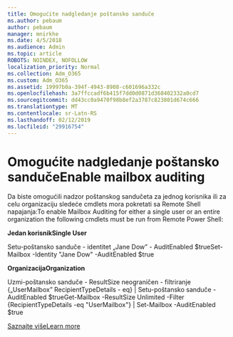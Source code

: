 ```yaml
---
title: Omogućite nadgledanje poštansko sanduče
ms.author: pebaum
author: pebaum
manager: mnirkhe
ms.date: 4/5/2018
ms.audience: Admin
ms.topic: article
ROBOTS: NOINDEX, NOFOLLOW
localization_priority: Normal
ms.collection: Adm_O365
ms.custom: Adm_O365
ms.assetid: 19997b0a-394f-4943-8908-c601696a332c
ms.openlocfilehash: 3a7ffccadf6b415f7dd0d0871d368402332a0cd7
ms.sourcegitcommit: dd43cc0a9470f98b8ef2a3787c823801d674c666
ms.translationtype: MT
ms.contentlocale: sr-Latn-RS
ms.lasthandoff: 02/12/2019
ms.locfileid: "29916754"
---
```

# <a name="enable-mailbox-auditing"></a><span data-ttu-id="08c71-102">Omogućite nadgledanje poštansko sanduče</span><span class="sxs-lookup"><span data-stu-id="08c71-102">Enable mailbox auditing</span></span>

<span data-ttu-id="08c71-103">Da biste omogućili nadzor poštanskog sandučeta za jednog korisnika ili za celu organizaciju sledeće cmdlets mora pokretati sa Remote Shell napajanja:</span><span class="sxs-lookup"><span data-stu-id="08c71-103">To enable Mailbox Auditing for either a single user or an entire organization the following cmdlets must be run from Remote Power Shell:</span></span>
  
 <span data-ttu-id="08c71-104">**Jedan korisnik**</span><span class="sxs-lookup"><span data-stu-id="08c71-104">**Single User**</span></span>
  
<span data-ttu-id="08c71-105">Setu-poštansko sanduče - identitet „Jane Dow” - AuditEnabled $true</span><span class="sxs-lookup"><span data-stu-id="08c71-105">Set-Mailbox -Identity "Jane Dow" -AuditEnabled $true</span></span>
  
 <span data-ttu-id="08c71-106">**Organizacija**</span><span class="sxs-lookup"><span data-stu-id="08c71-106">**Organization**</span></span>
  
<span data-ttu-id="08c71-107">Uzmi-poštansko sanduče - ResultSize neograničen - filtriranje {„UserMailbox” RecipientTypeDetails - eq} | Setu-poštansko sanduče - AuditEnabled $true</span><span class="sxs-lookup"><span data-stu-id="08c71-107">Get-Mailbox -ResultSize Unlimited -Filter {RecipientTypeDetails -eq "UserMailbox"} | Set-Mailbox -AuditEnabled $true</span></span>
  
[<span data-ttu-id="08c71-108">Saznajte više</span><span class="sxs-lookup"><span data-stu-id="08c71-108">Learn more</span></span>](https://support.office.com/article/aaca8987-5b62-458b-9882-c28476a66918)
  

